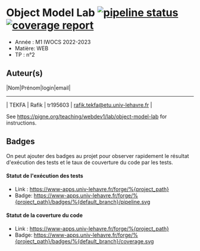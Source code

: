 # Object Model Lab [![pipeline status](https://www-apps.univ-lehavre.fr/forge/2022-2023-M1/WEB-objectmodel-lab/badges/master/pipeline.svg)](https://www-apps.univ-lehavre.fr/forge/2022-2023-M1/WEB-objectmodel-lab/commits/master) [![coverage report](https://www-apps.univ-lehavre.fr/forge/2022-2023-M1/WEB-objectmodel-lab/badges/master/coverage.svg)](https://www-apps.univ-lehavre.fr/forge/2022-2023-M1/WEB-objectmodel-lab/commits/master)

- Année : M1 IWOCS 2022-2023
- Matière: WEB
- TP : n°2

## Auteur(s)

|Nom|Prénom|login|email|
***
| TEKFA | Rafik | tr195603 | rafik.tekfa@etu.univ-lehavre.fr |


See <https://pigne.org/teaching/webdev1/lab/object-model-lab> for instructions.

## Badges

On peut ajouter des badges au projet pour observer rapidement le résultat d'exécution des tests et le taux de couverture du code par les tests. 

#### Statut de l'exécution des tests

- Link : <https://www-apps.univ-lehavre.fr/forge/%{project_path}>
- Badge: https://www-apps.univ-lehavre.fr/forge/%{project_path}/badges/%{default_branch}/pipeline.svg

#### Statut de la coverture du code

- Link : <https://www-apps.univ-lehavre.fr/forge/%{project_path}>
- Badge: https://www-apps.univ-lehavre.fr/forge/%{project_path}/badges/%{default_branch}/coverage.svg
